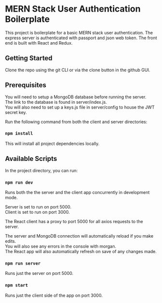 # MERN Stack User Authentication Boilerplate

This project is boilerplate for a basic MERN stack user authentication. The express server is authenticated with passport and json web token. The front end is built with React and Redux.

## Getting Started

Clone the repo using the git CLI or via the clone button in the github GUI.

## Prerequisites

You will need to setup a MongoDB database before running the server.<br>
The link to the database is found in server/index.js.<br>
You will also need to set up a keys.js file in server/config to house the JWT secret key.<br>

Run the following command from both the client and server directories:

### `npm install`

This will install all project dependencies locally.

## Available Scripts

In the project directory, you can run:

### `npm run dev`

Runs both the the server and the client app concurrently in development mode.<br>

Server is set to run on port 5000.<br>
Client is set to run on port 3000.<br>

The React client has a proxy to port 5000 for all axios requests to the server.

The server and MongoDB connection will automatically reload if you make edits.<br>
You will also see any errors in the console with morgan.<br>
The React app will also automatically refresh on save of any changes made.

### `npm run server`

Runs just the server on port 5000.

### `npm start`

Runs just the client side of the app on port 3000.
